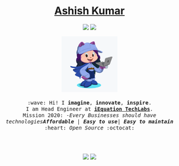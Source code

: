 <!--
**code-with-ashish/code-with-ashish** is a ✨ _special_ ✨ repository because its `README.md` (this file) appears on your GitHub profile.

Here are some ideas to get you started:

- 🔭 I’m currently working on ...
- 🌱 I’m currently learning ...
- 👯 I’m looking to collaborate on ...
- 🤔 I’m looking for help with ...
- 💬 Ask me about ...
- 📫 How to reach me: ...
- 😄 Pronouns: ...
- ⚡ Fun fact: ...
-->
<h1 align="center"><a href="http://www.iequations.com">Ashish Kumar</a></h1>
<p align="center">
  <a href="https://twitter.com/ashishu9" target="_blank"><img src="https://img.shields.io/badge/-@ashishu9-1ca0f1?style=flat&labelColor=1ca0f1&logo=twitter&logoColor=white&link=https://twitter.com/ashishu9" width="17%"/></a>
  <a href="mailto:iashish@iequations.com" target="_blank"><img src="https://img.shields.io/badge/-iashish@iequations.com-c14438?style=flat&logo=Gmail&logoColor=white&link=mailto:iashish@iequations.com" width="25%"/></a>

  <!-- <a href="https://medium.com/@ashishu9/" target="_blank"><img src="https://img.shields.io/badge/-@ashishu9-000000?style=flat&labelColor=black&logo=Medium&link=https://medium.com/@ashishu9/" width="16%"/></a> -->

  <!-- <a href="https://www.linkedin.com/in/iashish-kumar/" target="_blank"><img src="https://img.shields.io/badge/-Ashish Kumar-blue?style=flat&logo=Linkedin&logoColor=white&link=https://www.linkedin.com/in/iashish-kumar/" width="13.5%"/></a> -->

</p>


<p align="center">
  <img src="https://github.com/code-with-ashish/code-with-ashish/blob/main/octa.png" width="30%">
  <br><br>
  <samp>
    :wave: Hi! I <b>imagine</b>, <b>innovate</b>, <b>inspire</b>.
    <br>I am Head Engineer at <b><a href="https://iequations.com/">iEquation TechLabs</a></b>.
    <br>Mission 2020: -<em>Every Businesses should have technologies<strong>Affordable</strong></em> | <em><strong>Easy to use</strong></em>| <em><strong>Easy to maintain</strong></em>
    <br> :heart: <em>Open Source</em> :octocat: <br><br>
  </samp>
</p>

<br>

<p align = "center">
  <img src = "https://github-readme-stats.vercel.app/api?username=code-with-ashish&show_icons=true&line_height=27">
  <img src = "https://github-readme-stats.vercel.app/api/top-langs/?username=code-with-ashish&hide=CSS,HTML">
</p>
